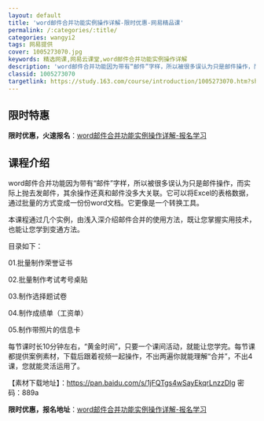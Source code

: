 ```yaml
---
layout: default
title: 'word邮件合并功能实例操作详解-限时优惠-网易精品课'
permalink: /:categories/:title/
categories: wangyi2
tags: 网易提供
cover: 1005273070.jpg
keywords: 精选网课,网易云课堂,word邮件合并功能实例操作详解
description: 'word邮件合并功能因为带有“邮件”字样，所以被很多误认为只是邮件操作，而实际上抛去发邮件，其余操作还真和邮件没多大关联'
classid: 1005273070
targetlink: https://study.163.com/course/introduction/1005273070.htm?share=1&shareId=1025206652&utm_campaign=share&utm_medium=iphoneShare&utm_source=&utm_u=1025206652
---
```


## 限时特惠

**限时优惠，火速报名**：[word邮件合并功能实例操作详解-报名学习](https://study.163.com/course/introduction/1005273070.htm?share=1&shareId=1025206652&utm_campaign=share&utm_medium=iphoneShare&utm_source=&utm_u=1025206652)

## 课程介绍

word邮件合并功能因为带有“邮件”字样，所以被很多误认为只是邮件操作，而实际上抛去发邮件，其余操作还真和邮件没多大关联。它可以将Excel的表格数据，通过批量的方式变成一份份word文档。它更像是一个转换工具。

本课程通过几个实例，由浅入深介绍邮件合并的使用方法，既让您掌握实用技术，也能让您学到变通方法。

目录如下：

01.批量制作荣誉证书

02.批量制作考试考号桌贴

03.制作选择题试卷

04.制作成绩单（工资单）

05.制作带照片的信息卡



每节课时长10分钟左右，“黄金时间”，只要一个课间活动，就能让您学完。每节课都提供案例素材，下载后跟着视频一起操作，不出两遍你就能理解“合并”，不出4课，您就能灵活运用了。

【素材下载地址】：https://pan.baidu.com/s/1jFQTgs4wSayEkqrLnzzDlg 密码：889a

**限时优惠，报名地址**：[word邮件合并功能实例操作详解-报名学习](https://study.163.com/course/introduction/1005273070.htm?share=1&shareId=1025206652&utm_campaign=share&utm_medium=iphoneShare&utm_source=&utm_u=1025206652)

